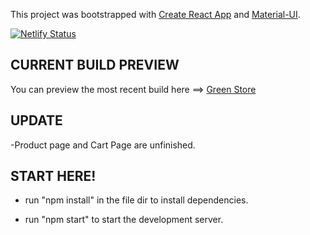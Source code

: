 This project was bootstrapped with [Create React App](https://github.com/facebook/create-react-app) and [Material-UI](https://material-ui.com/).

[![Netlify Status](https://api.netlify.com/api/v1/badges/efec8307-dfc0-47e9-8261-f3eb9e5bb230/deploy-status)](https://app.netlify.com/sites/inspiring-mclean-c3f068/deploys)

## CURRENT BUILD PREVIEW
You can preview the most recent build here ==> [Green Store](https://inspiring-mclean-c3f068.netlify.app/)

## UPDATE

-Product page and Cart Page are unfinished.

## START HERE!

- run "npm install" in the file dir to install dependencies.

- run "npm start" to start the development server.

